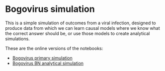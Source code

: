 # Bogovirus simulation

This is a simple simulation of outcomes from a viral infection, designed to produce data from which we can learn causal models where we know what the correct answer should be, or use those models to create analytical simulations.

These are the online versions of the notebooks:

- [Bogovirus primary simulation](https://rmhorton.github.io/virtual-generalist/bogovirus/S1_Bogovirus_simulation_notebook.html)
- [Bogovirus BN analytical simulation](https://rmhorton.github.io/virtual-generalist/bogovirus/S2_Bogovirus_simsim_notebook.html)
